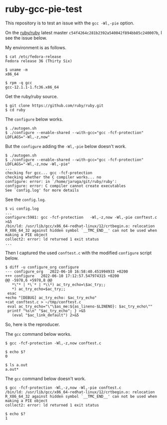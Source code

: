 # ruby-gcc-pie-test

This repository is to test an issue with the `gcc -Wl,-pie` option.

On the [ruby/ruby](https://github.com/ruby/ruby) latest master `c54f4264c281b2392a540042f894bb85c240007b`, I see the issue below.

My environment is as follows.

```
$ cat /etc/fedora-release
Fedora release 36 (Thirty Six)

$ uname -m
x86_64

$ rpm -q gcc
gcc-12.1.1-1.fc36.x86_64
```

Get the ruby/ruby source.

```
$ git clone https://github.com/ruby/ruby.git
$ cd ruby
```

The `configure` below works.

```
$ ./autogen.sh
$ ./configure --enable-shared --with-gcc="gcc -fcf-protection" LDFLAGS="-Wl,-z,now"
```

But the `configure` adding the `-Wl,-pie` below doesn't work.

```
$ ./autogen.sh
$ ./configure --enable-shared --with-gcc="gcc -fcf-protection" LDFLAGS="-Wl,-z,now -Wl,-pie"
...
checking for gcc... gcc -fcf-protection
checking whether the C compiler works... no
configure: error: in `/home/jaruga/git/ruby/ruby':
configure: error: C compiler cannot create executables
See `config.log' for more details
```

See the `config.log`.

```
$ vi config.log
...
configure:5981: gcc -fcf-protection   -Wl,-z,now -Wl,-pie conftest.c  >&5
/bin/ld: /usr/lib/gcc/x86_64-redhat-linux/12/crtbegin.o: relocation R_X86_64_32 against hidden symbol `__TMC_END__' can not be used when making a PIE object
collect2: error: ld returned 1 exit status
...
```

Then I captured the used `conftest.c` with the modified `configure` script below.

```
$ diff -u configure_org configure
--- configure_org	2022-06-10 16:58:40.451994933 +0200
+++ configure	2022-06-10 17:12:57.547974315 +0200
@@ -5978,6 +5978,8 @@
   *\"* | *\`* | *\\*) ac_try_echo=\$ac_try;;
   *) ac_try_echo=$ac_try;;
 esac
+echo "[DEBUG] ac_try_echo: $ac_try_echo"
+cat conftest.c > ~/tmp/conftest.c
 eval ac_try_echo="\"\$as_me:${as_lineno-$LINENO}: $ac_try_echo\""
 printf "%s\n" "$ac_try_echo"; } >&5
   (eval "$ac_link_default") 2>&5
```

So, here is the reproducer.

The `gcc` command below works.

```
$ gcc -fcf-protection -Wl,-z,now conftest.c

$ echo $?
0

$ ls a.out
a.out*
```

The `gcc` command below doesn't work.

```
$ gcc -fcf-protection -Wl,-z,now -Wl,-pie conftest.c
/bin/ld: /usr/lib/gcc/x86_64-redhat-linux/12/crtbegin.o: relocation R_X86_64_32 against hidden symbol `__TMC_END__' can not be used when making a PIE object
collect2: error: ld returned 1 exit status

$ echo $?
1
```
